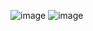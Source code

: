 ![image](https://user-images.githubusercontent.com/96937623/231908835-ddc43620-f1e9-428d-a22c-918b1ff21c17.png)
![image](https://user-images.githubusercontent.com/96937623/231908852-15339f46-9ccb-41ff-bfaf-aa8357966add.png)
